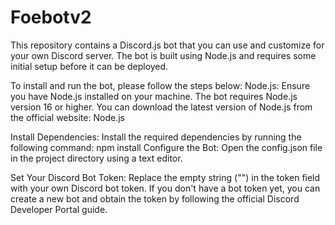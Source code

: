 # Foebotv2

This repository contains a Discord.js bot that you can use and customize for your own Discord server. The bot is built using Node.js and requires some initial setup before it can be deployed.

To install and run the bot, please follow the steps below:
Node.js: Ensure you have Node.js installed on your machine. The bot requires Node.js version 16 or higher. You can download the latest version of Node.js from the official website: Node.js

Install Dependencies: Install the required dependencies by running the following command: npm install
Configure the Bot: Open the config.json file in the project directory using a text editor.

Set Your Discord Bot Token: Replace the empty string ("") in the token field with your own Discord bot token. If you don't have a bot token yet, you can create a new bot and obtain the token by following the official Discord Developer Portal guide.
